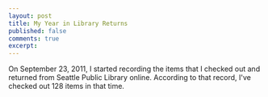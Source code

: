 ```yaml
---
layout: post
title: My Year in Library Returns
published: false
comments: true
excerpt: 
---
```


On September 23, 2011, I started recording the items that I 
checked out and returned from Seattle Public Library online. According to 
that record, I've checked out 128 items in that time.